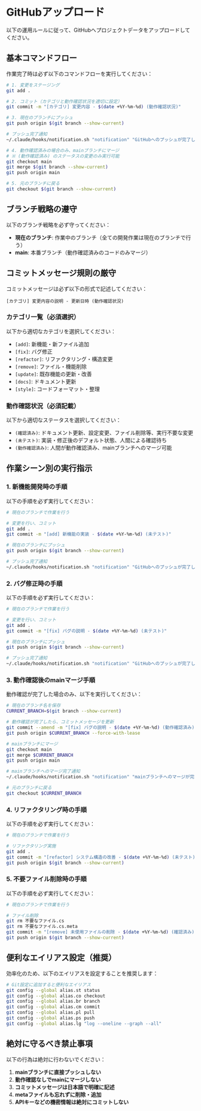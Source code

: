 # GitHubアップロード

以下の運用ルールに従って、GitHubへプロジェクトデータをアップロードしてください。

## 基本コマンドフロー

作業完了時は必ず以下のコマンドフローを実行してください：
```bash
# 1. 変更をステージング
git add .

# 2. コミット（カテゴリと動作確認状況を適切に設定）
git commit -m "[カテゴリ] 変更内容 - $(date +%Y-%m-%d) (動作確認状況)"

# 3. 現在のブランチにプッシュ
git push origin $(git branch --show-current)

# プッシュ完了通知
~/.claude/hooks/notification.sh "notification" "GitHubへのプッシュが完了しました"

# 4. 動作確認済みの場合のみ、mainブランチにマージ
# ※ (動作確認済み) のステータスの変更のみ実行可能
git checkout main
git merge $(git branch --show-current)
git push origin main

# 5. 元のブランチに戻る
git checkout $(git branch --show-current)
```

## ブランチ戦略の遵守

以下のブランチ戦略を必ず守ってください：
- **現在のブランチ**: 作業中のブランチ（全ての開発作業は現在のブランチで行う）
- **main**: 本番ブランチ（動作確認済みのコードのみマージ）

## コミットメッセージ規則の厳守

コミットメッセージは必ず以下の形式で記述してください：

```
[カテゴリ] 変更内容の説明 - 更新日時 (動作確認状況)
```

### カテゴリ一覧（必須選択）
以下から適切なカテゴリを選択してください：
- `[add]`: 新機能・新ファイル追加
- `[fix]`: バグ修正
- `[refactor]`: リファクタリング・構造変更
- `[remove]`: ファイル・機能削除
- `[update]`: 既存機能の更新・改善
- `[docs]`: ドキュメント更新
- `[style]`: コードフォーマット・整理

### 動作確認状況（必須記載）
以下から適切なステータスを選択してください：
- `(確認済み)`: ドキュメント更新、設定変更、ファイル削除等、実行不要な変更
- `(未テスト)`: 実装・修正後のデフォルト状態、人間による確認待ち
- `(動作確認済み)`: 人間が動作確認済み、mainブランチへのマージ可能

## 作業シーン別の実行指示

### 1. 新機能開発時の手順
以下の手順を必ず実行してください：
```bash
# 現在のブランチで作業を行う

# 変更を行い、コミット
git add .
git commit -m "[add] 新機能の実装 - $(date +%Y-%m-%d) (未テスト)"

# 現在のブランチにプッシュ
git push origin $(git branch --show-current)

# プッシュ完了通知
~/.claude/hooks/notification.sh "notification" "GitHubへのプッシュが完了しました"
```

### 2. バグ修正時の手順
以下の手順を必ず実行してください：
```bash
# 現在のブランチで作業を行う

# 変更を行い、コミット
git add .
git commit -m "[fix] バグの説明 - $(date +%Y-%m-%d) (未テスト)"

# 現在のブランチにプッシュ
git push origin $(git branch --show-current)

# プッシュ完了通知
~/.claude/hooks/notification.sh "notification" "GitHubへのプッシュが完了しました"
```

### 3. 動作確認後のmainマージ手順
動作確認が完了した場合のみ、以下を実行してください：
```bash
# 現在のブランチ名を保存
CURRENT_BRANCH=$(git branch --show-current)

# 動作確認が完了したら、コミットメッセージを更新
git commit --amend -m "[fix] バグの説明 - $(date +%Y-%m-%d) (動作確認済み)"
git push origin $CURRENT_BRANCH --force-with-lease

# mainブランチにマージ
git checkout main
git merge $CURRENT_BRANCH
git push origin main

# mainブランチへのマージ完了通知
~/.claude/hooks/notification.sh "notification" "mainブランチへのマージが完了しました"

# 元のブランチに戻る
git checkout $CURRENT_BRANCH
```

### 4. リファクタリング時の手順
以下の手順を必ず実行してください：
```bash
# 現在のブランチで作業を行う

# リファクタリング実施
git add .
git commit -m "[refactor] システム構造の改善 - $(date +%Y-%m-%d) (未テスト)"
git push origin $(git branch --show-current)
```

### 5. 不要ファイル削除時の手順
以下の手順を必ず実行してください：
```bash
# 現在のブランチで作業を行う

# ファイル削除
git rm 不要なファイル.cs
git rm 不要なファイル.cs.meta
git commit -m "[remove] 未使用ファイルの削除 - $(date +%Y-%m-%d) (確認済み)"
git push origin $(git branch --show-current)
```

## 便利なエイリアス設定（推奨）

効率化のため、以下のエイリアスを設定することを推奨します：
```bash
# Git設定に追加すると便利なエイリアス
git config --global alias.st status
git config --global alias.co checkout
git config --global alias.br branch
git config --global alias.cm commit
git config --global alias.pl pull
git config --global alias.ps push
git config --global alias.lg "log --oneline --graph --all"
```

## 絶対に守るべき禁止事項

以下の行為は絶対に行わないでください：
1. **mainブランチに直接プッシュしない**
2. **動作確認なしでmainにマージしない**
3. **コミットメッセージは日本語で明確に記述**
4. **metaファイルも忘れずに削除・追加**
5. **APIキーなどの機密情報は絶対にコミットしない**
